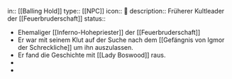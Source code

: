 in:: [[Balling Hold]]
type:: [[NPC]]
icon:: 👤
description:: Früherer Kultleader der [[Feuerbruderschaft]] 
status::

- Ehemaliger [[Inferno-Hohepriester]] der [[Feuerbruderschaft]]
- Er war mit seinem Klut auf der Suche nach dem [[Gefängnis von Igmor der Schreckliche]] um ihn auszulassen.
- Er fand die Geschichte mit [[Lady Boswood]] raus.
-
-